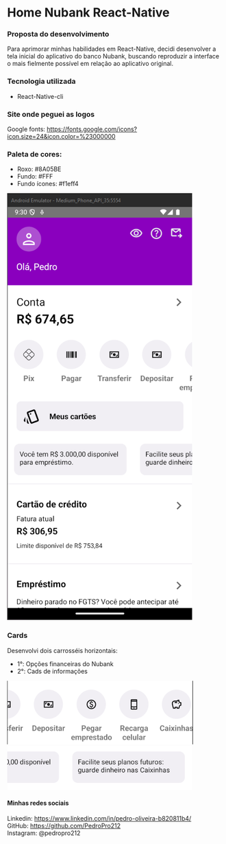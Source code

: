 # Home Nubank React-Native
### Proposta do desenvolvimento
Para aprimorar minhas habilidades em React-Native, decidi desenvolver a tela inicial do aplicativo do banco Nubank, buscando reproduzir a interface o mais fielmente possível em relação ao aplicativo original.

### Tecnologia utilizada
- React-Native-cli

### Site onde peguei as logos
Google fonts: https://fonts.google.com/icons?icon.size=24&icon.color=%23000000

### Paleta de cores:
- Roxo: #8A05BE
- Fundo: #FFF
- Fundo ícones: #f1eff4

![](img_md/Home.png)

### Cards
Desenvolvi dois carrosséis horizontais:
- 1°: Opções financeiras do Nubank
- 2°: Cads de informações

![](img_md/Card1.png)  
![](img_md/Card2.png)

#### Minhas redes sociais
Linkedin: https://www.linkedin.com/in/pedro-oliveira-b820811b4/  
GitHub: https://github.com/PedroPro212  
Instagram: @pedropro212